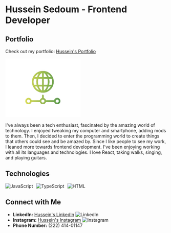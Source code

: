 # Hussein Sedoum - Frontend Developer

## Portfolio

Check out my portfolio: [Hussein's Portfolio](https://hussein-portfolio-1.vercel.app/)

![Hussein's](/public/logo.png)

I've always been a tech enthusiast, fascinated by the amazing world of technology. I enjoyed tweaking my computer and smartphone, adding mods to them. Then, I decided to enter the programming world to create things that others could see and be amazed by. Since I like people to see my work, I leaned more towards frontend development. I've been enjoying working with all its languages and technologies. I love React, taking walks, singing, and playing guitars.

## Technologies

<div style="display: flex; flex-wrap: wrap;">
  <div style="margin-right: 10px;">
    <img src="https://img.shields.io/badge/-JavaScript-F7DF1E?logo=javascript&logoColor=white&style=for-the-badge" alt="JavaScript" />
  </div>
  <div style="margin-right: 10px;">
    <img src="https://img.shields.io/badge/-TypeScript-3178C6?logo=typescript&logoColor=white&style=for-the-badge" alt="TypeScript" />
  </div>
  <div style="margin-right: 10px;">
    <img src="https://img.shields.io/badge/-HTML-E34F26?logo=html5&logoColor=white&style=for-the-badge" alt="HTML" />
  </div>
  <!-- Add other technology badges here -->
</div>

## Connect with Me

- **LinkedIn:** [Hussein's LinkedIn](https://www.linkedin.com/in/husseinsa/) ![LinkedIn](https://img.shields.io/badge/-LinkedIn-0077B5?logo=linkedin&logoColor=white&style=for-the-badge)
- **Instagram:** [Hussein's Instagram](https://www.instagram.com/hussein_codes/) ![Instagram](https://img.shields.io/badge/-Instagram-E4405F?logo=instagram&logoColor=white&style=for-the-badge)
- **Phone Number:** (222) 414-01147
